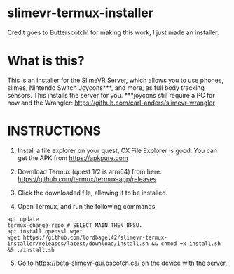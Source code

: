 # slimevr-termux-installer

Credit goes to Butterscotch! for making this work, I just made an installer.

# What is this?
This is an installer for the SlimeVR Server, which allows you to use phones, slimes, Nintendo Switch Joycons***, and more, as full body tracking sensors. This installs the server for you.
***joycons still require a PC for now and the Wrangler: https://github.com/carl-anders/slimevr-wrangler

# INSTRUCTIONS
1. Install a file explorer on your quest, CX File Explorer is good. You can get the APK from https://apkpure.com

2. Download Termux (quest 1/2 is arm64) from here: https://github.com/termux/termux-app/releases

3. Click the downloaded file, allowing it to be installed.

4. Open Termux, and run the following commands.
```
apt update
termux-change-repo # SELECT MAIN THEN BFSU.
apt install openssl wget
wget https://github.com/lordbagel42/slimevr-termux-installer/releases/latest/download/install.sh && chmod +x install.sh && ./install.sh
```
5. Go to https://beta-slimevr-gui.bscotch.ca/ on the device with the server.
